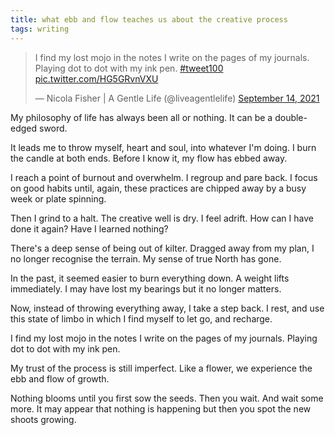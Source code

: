 ```yaml
---
title: what ebb and flow teaches us about the creative process 
tags: writing
---
```


<blockquote class="twitter-tweet"><p lang="en" dir="ltr">I find my lost mojo in the notes I write on the pages of my journals. Playing dot to dot with my ink pen. <a href="https://twitter.com/hashtag/tweet100?src=hash&amp;ref_src=twsrc%5Etfw">#tweet100</a> <a href="https://t.co/HG5GRvnVXU">pic.twitter.com/HG5GRvnVXU</a></p>&mdash; Nicola Fisher | A Gentle Life (@liveagentlelife) <a href="https://twitter.com/liveagentlelife/status/1437738865142509576?ref_src=twsrc%5Etfw">September 14, 2021</a></blockquote> <script async src="https://platform.twitter.com/widgets.js" charset="utf-8"></script>

My philosophy of life has always been all or nothing. It can be a double-edged sword.

It leads me to throw myself, heart and soul, into whatever I'm doing. I burn the candle at both ends. Before I know it, my flow has ebbed away.

I reach a point of burnout and overwhelm. I regroup and pare back. I focus on good habits until, again, these practices are chipped away by a busy week or plate spinning.

Then I grind to a halt. The creative well is dry. I feel adrift. How can I have done it again? Have I learned nothing?

There's a deep sense of being out of kilter. Dragged away from my plan, I no longer recognise the terrain. My sense of true North has gone.

In the past, it seemed easier to burn everything down. A weight lifts immediately. I may have lost my bearings but it no longer matters.

Now, instead of throwing everything away, I take a step back. I rest, and use this state of limbo in which I find myself to let go, and recharge.

I find my lost mojo in the notes I write on the pages of my journals. Playing dot to dot with my ink pen.

My trust of the process is still imperfect. Like a flower, we experience the ebb and flow of growth.

Nothing blooms until you first sow the seeds. Then you wait. And wait some more. It may appear that nothing is happening but then you spot the new shoots growing.